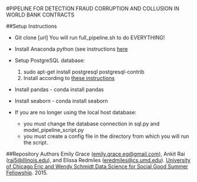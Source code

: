 #PIPELINE FOR DETECTION FRAUD CORRUPTION AND COLLUSION IN WORLD BANK CONTRACTS

##Setup Instructions
- Git clone [url]
You will run full_pipeline.sh to do EVERYTHING!

- Install Anaconda python (see instructions [here](http://docs.continuum.io/anaconda/install#linux-install)
- Setup PostgreSQL database:
	1. sudo apt-get install postgresql postgresql-contrib
	2. Install according to [these instructions](https://help.ubuntu.com/community/PostgreSQL#Alternative_Server_Setup)

- Install pandas - conda install pandas
- Install seaborn - conda install seaborn

- If you are no longer using the local host database:
    - you must change the database connection in sql.py and model_pipeline_script.py
    - you must create a config file in the directory from which you will run the script.

##Repository Authors
Emily Grace (emily.grace.eg@gmail.com), Ankit Rai (rai5@illinois.edu), and Elissa Redmiles (eredmiles@cs.umd.edu). [University of Chicago Eric and Wendy Schmidt Data Science for Social Good Summer Fellowship](http://dssg.io). 2015.
